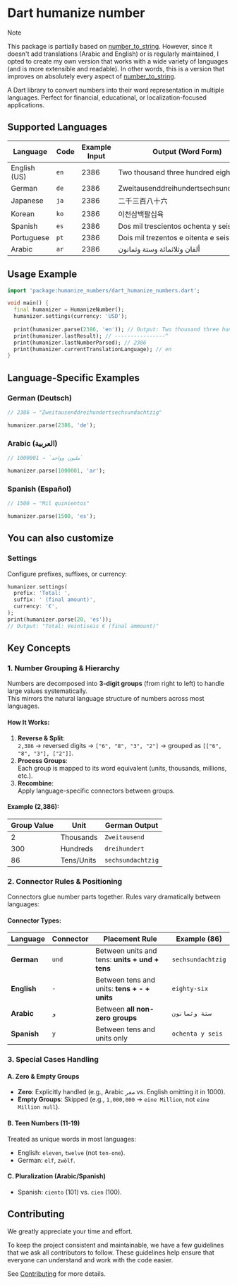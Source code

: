 # Dart humanize number 

> [!NOTE]
>
> This package is partially based on [number_to_string](https://pub.dev/packages/number_to_string). However, since it doesn't add translations (Arabic and English) or is regularly maintained, I opted to create my own version that works with a wide variety of languages (and is more extensible and readable). In other words, this is a version that improves on absolutely every aspect of [number_to_string](https://pub.dev/packages/number_to_string).

A Dart library to convert numbers into their word representation in multiple languages. Perfect for financial, educational, or localization-focused applications.

## Supported Languages
| Language          | Code  | Example Input | Output (Word Form)                        |
|-------------------|-------|---------------|--------------------------------------------|
| English (US)      | `en`  | 2386          | Two thousand three hundred eighty-six      |
| German            | `de`  | 2386          | Zweitausenddreihundertsechsundachtzig      |
| Japanese          | `ja`  | 2386          | 二千三百八十六                             |
| Korean            | `ko`  | 2386          | 이천삼백팔십육                             |
| Spanish           | `es`  | 2386          | Dos mil trescientos ochenta y seis         |
| Portuguese        | `pt`  | 2386          | Dois mil trezentos e oitenta e seis        |
| Arabic            | `ar`  | 2386          | ألفان وثلاثمائة وستة وثمانون               |

## Usage Example

```dart
import 'package:humanize_numbers/dart_humanize_numbers.dart';

void main() {
  final humanizer = HumanizeNumber();
  humanizer.settings(currency: 'USD');
  
  print(humanizer.parse(2386, 'en')); // Output: Two thousand three hundred eighty-six USD
  print(humanizer.lastResult); // ----------------^
  print(humanizer.lastNumberParsed); // 2386
  print(humanizer.currentTranslationLanguage); // en
}
```

## Language-Specific Examples

### German (Deutsch)
```dart
// 2386 → "Zweitausenddreihundertsechsundachtzig"

humanizer.parse(2386, 'de');
```

### Arabic (العربية)
```dart
// 1000001 → `مليون وواحد`

humanizer.parse(1000001, 'ar');
```

### Spanish (Español)
```dart
// 1500 → "Mil quinientos"

humanizer.parse(1500, 'es');
```

## You can also customize 

### Settings

Configure prefixes, suffixes, or currency:

```dart
humanizer.settings(
  prefix: 'Total: ',
  suffix: ' (final amount)',
  currency: '€',
);
print(humanizer.parse(20, 'es'));   
// Output: "Total: Veintiseis € (final ammount)"
```

## Key Concepts

### 1. Number Grouping & Hierarchy

Numbers are decomposed into **3-digit groups** (from right to left) to handle large values systematically.  
This mirrors the natural language structure of numbers across most languages.

#### How It Works:
1. **Reverse & Split**:  
   `2,386` → reversed digits → `["6", "8", "3", "2"]` → grouped as `[["6", "8", "3"], ["2"]]`.
2. **Process Groups**:  
   Each group is mapped to its word equivalent (units, thousands, millions, etc.).
3. **Recombine**:  
   Apply language-specific connectors between groups.

#### Example (2,386):
| Group Value | Unit            | German Output          |
|-------------|-----------------|------------------------|
| 2           | Thousands       | `Zweitausend`          |
| 300         | Hundreds        | `dreihundert`          |
| 86          | Tens/Units      | `sechsundachtzig`      |

### 2. Connector Rules & Positioning

Connectors glue number parts together. Rules vary dramatically between languages:

#### Connector Types:
| Language   | Connector | Placement Rule                             | Example (86)       |
|------------|-----------|--------------------------------------------|--------------------|
| **German** | `und`     | Between units and tens: **units + und + tens** | `sechsundachtzig`  |
| **English**| `-`       | Between tens and units: **tens + - + units**  | `eighty-six`       |
| **Arabic** | `و`       | Between **all non-zero groups**              | `ستة وثمانون`     |
| **Spanish**| `y`       | Between tens and units only                  | `ochenta y seis`   |

### 3. Special Cases Handling

#### A. Zero & Empty Groups

- **Zero**: Explicitly handled (e.g., Arabic `صفر` vs. English omitting it in 1000).
- **Empty Groups**: Skipped (e.g., `1,000,000` → `eine Million`, not `eine Million null`).

#### B. Teen Numbers (11-19)

Treated as unique words in most languages:  

- English: `eleven`, `twelve` (not `ten-one`).
- German: `elf`, `zwölf`.

#### C. Pluralization (Arabic/Spanish)

- Spanish: `ciento` (101) vs. `cien` (100).

## Contributing

We greatly appreciate your time and effort.

To keep the project consistent and maintainable, we have a few guidelines that we ask all contributors to follow. These guidelines help ensure that everyone can understand and work with the code easier.

See [Contributing](https://github.com/CatHood0/dart-humanize-numbers/blob/master/CONTRIBUTING.md) for more details.

